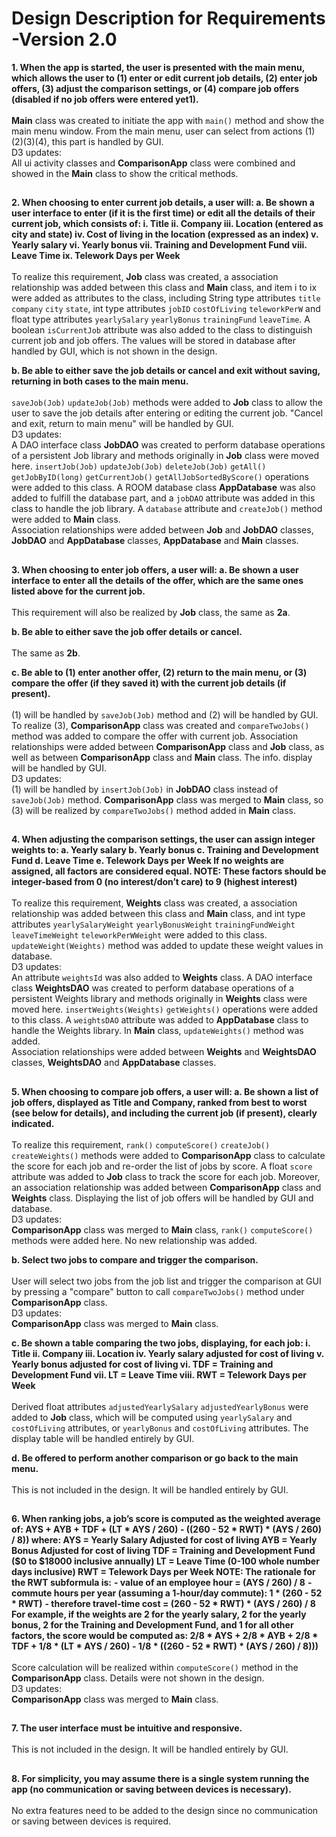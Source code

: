 ﻿# Design Description for Requirements -Version 2.0

**1. When the app is started, the user is presented with the main menu, which allows the user to (1) enter or edit current job details, (2) enter job offers, (3) adjust the comparison settings, or (4) compare job offers (disabled if no job offers were entered yet1).**
<br>
<br>
**Main** class was created to initiate the app with `main()` method and show the main menu window. From the main menu, user can select from actions (1)(2)(3)(4), this part is handled by GUI.<br>
D3 updates: <br>
All ui activity classes and **ComparisonApp** class were combined and showed in the **Main** class to show the critical methods.
##
**2. When choosing to enter current job details, a user will:
a. Be shown a user interface to enter (if it is the first time) or edit all the details of their current job, which consists of:
i. Title
ii. Company
iii. Location (entered as city and state)
iv. Cost of living in the location (expressed as an index)
v. Yearly salary
vi. Yearly bonus
vii. Training and Development Fund
viii. Leave Time
ix. Telework Days per Week**<br>
<br>
To realize this requirement,  **Job** class was created, a association relationship was added between this class and **Main** class, and item i to ix were added as attributes to the class, including String type attributes  `title` `company` `city` `state`, int type attributes `jobID` `costOfLiving` `teleworkPerW` and float type attributes `yearlySalary` `yearlyBonus` `trainingFund` `leaveTime`. A boolean `isCurrentJob` attribute was also added to the class to distinguish current job and job offers. The values will be stored in database after handled by GUI, which is not shown in the design.

**b. Be able to either save the job details or cancel and exit without saving, returning in both cases to the main menu.**<br>
<br>
`saveJob(Job)` `updateJob(Job)` methods were added to **Job** class to allow the user to save the job details after entering or editing the current job. "Cancel and exit, return to main menu" will be handled by GUI.<br>
D3 updates:<br>
A DAO interface class **JobDAO** was created to perform database operations of a persistent Job library and methods originally in **Job** class were moved here. `insertJob(Job)` `updateJob(Job)` `deleteJob(Job)` `getAll()` `getJobByID(long)` `getCurrentJob()` `getAllJobSortedByScore()` operations were added to this class. A ROOM database class **AppDatabase** was also added to fulfill the database part, and a `jobDAO` attribute was added in this class to handle the job library. A `database` attribute and `createJob()` method were added to **Main** class.<br>
Association relationships were added between **Job** and **JobDAO** classes, **JobDAO** and **AppDatabase** classes, **AppDatabase** and **Main** classes.


##
**3. When choosing to enter job offers, a user will:
a. Be shown a user interface to enter all the details of the offer, which are the same ones listed above for the current job.**<br>
<br>
This requirement will also be realized by **Job** class, the same as **2a**.

**b. Be able to either save the job offer details or cancel.**<br>
<br>
The same as **2b**.

**c. Be able to (1) enter another offer, (2) return to the main menu, or (3) compare the offer (if they saved it) with the current job details (if present).**<br>
<br>
(1) will be handled by `saveJob(Job)` method and (2) will be handled by GUI.
To realize (3), **ComparisonApp** class was created and `compareTwoJobs()` method was added to compare the offer with current job.  Association relationships were added between **ComparisonApp** class and **Job** class, as well as between **ComparisonApp** class and **Main** class. The info. display will be handled by GUI.<br>
D3 updates:<br>
(1) will be handled by `insertJob(Job)` in **JobDAO** class instead of `saveJob(Job)` method. **ComparisonApp** class was merged to **Main** class, so (3) will be realized by `compareTwoJobs()` method added in **Main** class.

##
**4. When adjusting the comparison settings, the user can assign integer weights to:
a. Yearly salary
b. Yearly bonus
c. Training and Development Fund
d. Leave Time
e. Telework Days per Week
If no weights are assigned, all factors are considered equal. NOTE: These factors should be integer-based from 0 (no interest/don’t care) to 9 (highest interest)**<br>
<br>
To realize this requirement, **Weights** class was created, a association relationship was added between this class and **Main** class, and int type attributes `yearlySalaryWeight` `yearlyBonusWeight` `trainingFundWeight` `leaveTimeWeight` `teleworkPerWWeight` were added to this class. `updateWeight(Weights)` method was added to update these weight values in database.<br>
D3 updates:<br>
An attribute `weightsId` was also added to **Weights** class. A DAO interface class **WeightsDAO** was created to perform database operations of a persistent Weights library and methods originally in **Weights** class were moved here. `insertWeights(Weights)` `getWeights()` operations were added to this class. A `weightsDAO` attribute was added to **AppDatabase** class to handle the Weights library. In **Main** class, `updateWeights()` method was added.<br>
Association relationships were added between **Weights** and **WeightsDAO** classes, **WeightsDAO** and **AppDatabase** classes.

##
**5. When choosing to compare job offers, a user will:
a. Be shown a list of job offers, displayed as Title and Company, ranked from best to worst (see below for details), and including the current job (if present), clearly indicated.**<br>
<br>
To realize this requirement, `rank()` `computeScore()` `createJob()` `createWeights()` methods were added to **ComparisonApp** class to calculate the score for each job and re-order the list of jobs by score. A float `score` attribute was added to **Job** class to track the score for each job. Moreover, an association relationship was added between **ComparisonApp** class and **Weights** class. Displaying the list of job offers will be handled by GUI and database.<br>
D3 updates:<br>
**ComparisonApp** class was merged to **Main** class, `rank()` `computeScore()` methods were added here. No new relationship was added.


**b. Select two jobs to compare and trigger the comparison.**<br>
<br>
User will select two jobs from the job list and trigger the comparison at GUI by pressing a "compare" button to call `compareTwoJobs()` method under **ComparisonApp** class.<br>
D3 updates:<br>
**ComparisonApp** class was merged to **Main** class.

**c. Be shown a table comparing the two jobs, displaying, for each job:
i. Title
ii. Company
iii. Location
iv. Yearly salary adjusted for cost of living
v. Yearly bonus adjusted for cost of living
vi. TDF = Training and Development Fund
vii. LT = Leave Time
viii. RWT = Telework Days per Week**<br>
<br>
Derived float attributes `adjustedYearlySalary` `adjustedYearlyBonus` were added to **Job** class, which will be computed using `yearlySalary` and `costOfLiving` attributes, or `yearlyBonus` and `costOfLiving` attributes. The display table will be handled entirely by GUI.

**d. Be offered to perform another comparison or go back to the main menu.**<br>
<br>
This is not included in the design. It will be handled entirely by GUI.
##
**6. When ranking jobs, a job’s score is computed as the weighted average of:
AYS + AYB + TDF + (LT * AYS / 260) - ((260 - 52 * RWT) * (AYS / 260) / 8))
where:
AYS = Yearly Salary Adjusted for cost of living
AYB = Yearly Bonus Adjusted for cost of living
TDF = Training and Development Fund ($0 to $18000 inclusive annually) LT = Leave Time (0-100 whole number days inclusive)
RWT = Telework Days per Week
NOTE: The rationale for the RWT subformula is:**
**-  value of an employee hour = (AYS / 260) / 8**
**-  commute hours per year (assuming a 1-hour/day commute):
1 * (260 - 52 * RWT)**
**- therefore travel-time cost = (260 - 52 * RWT) * (AYS / 260) / 8**
**For example, if the weights are 2 for the yearly salary, 2 for the yearly bonus, 2 for the Training and Development Fund, and 1 for all other factors, the score would be computed as:
2/8 * AYS + 2/8 * AYB + 2/8 * TDF + 1/8 * (LT * AYS / 260) - 1/8 * ((260 - 52 * RWT) * (AYS / 260) / 8)))**<br>
<br>
Score calculation will be realized within `computeScore()` method in the **ComparisonApp** class. Details were not shown in the design.<br>
D3 updates:<br>
**ComparisonApp** class was merged to **Main** class.
##
**7. The user interface must be intuitive and responsive.**<br>
<br>
This is not included in the design. It will be handled entirely by GUI.
##
**8. For simplicity, you may assume there is a single system running the app (no communication or saving between devices is necessary).**<br>
<br>
No extra features need to be added to the design since no communication or saving between devices is required.
